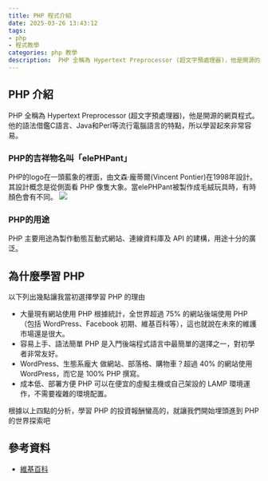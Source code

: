 ```yaml
---
title: PHP 程式介紹
date: 2025-03-26 13:43:12
tags: 
- php 
- 程式教學 
categories: php 教學
description:  PHP 全稱為 Hypertext Preprocessor (超文字預處理器)，他是開源的網頁程式。他的語法借鑑C語言、Java和Perl等流行電腦語言的特點，所以學習起來非常容易...
---
```

## PHP 介紹
PHP 全稱為 Hypertext Preprocessor (超文字預處理器)，他是開源的網頁程式。他的語法借鑑C語言、Java和Perl等流行電腦語言的特點，所以學習起來非常容易。

### PHP的吉祥物名叫「elePHPant」
PHP的logo在一頭藍象的裡面，由文森·龐蒂爾(Vincent Pontier)在1998年設計。其設計概念是從側面看 PHP 像隻大象。當elePHPant被製作成毛絨玩具時，有時顏色會有不同。
<img src="https://upload.wikimedia.org/wikipedia/commons/thumb/3/31/Webysther_20160423_-_Elephpant.svg/250px-Webysther_20160423_-_Elephpant.svg.png" wisth="50%">

### PHP的用途
PHP 主要用途為製作動態互動式網站、連線資料庫及 API 的建構，用途十分的廣泛。

##  為什麼學習 PHP 
以下列出幾點讓我當初選擇學習 PHP 的理由
- 大量現有網站使用 PHP
根據統計，全世界超過 75% 的網站後端使用 PHP（包括 WordPress、Facebook 初期、維基百科等），這也就說在未來的維護市場還是很大。
- 容易上手、語法簡單
PHP 是入門後端程式語言中最簡單的選擇之一，對初學者非常友好。
- WordPress、生態系龐大
做網站、部落格、購物車？超過 40% 的網站使用 WordPress，而它是 100% PHP 撰寫。
- 成本低、部署方便
PHP 可以在便宜的虛擬主機或自己架設的 LAMP 環境運作，不需要複雜的環境配置。

根據以上四點的分析，學習 PHP 的投資報酬蠻高的，就讓我們開始埋頭進到 PHP 的世界探索吧

## 參考資料
-  [維基百科](https://zh.wikipedia.org/zh-tw/PHP)